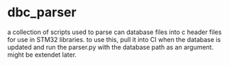 # dbc_parser
a collection of scripts used to parse can database files into c header files for use in STM32 libraries.
to use this, pull it into CI when the database is updated and run the parser.py with the database path as an argument.
might be extendet later.
